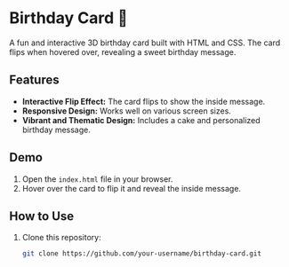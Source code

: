 # Birthday Card 🎉

A fun and interactive 3D birthday card built with HTML and CSS. The card flips when hovered over, revealing a sweet birthday message.

## Features
- **Interactive Flip Effect:** The card flips to show the inside message.
- **Responsive Design:** Works well on various screen sizes.
- **Vibrant and Thematic Design:** Includes a cake and personalized birthday message.

## Demo
1. Open the `index.html` file in your browser.
2. Hover over the card to flip it and reveal the inside message.

## How to Use
1. Clone this repository:
   ```bash
   git clone https://github.com/your-username/birthday-card.git

